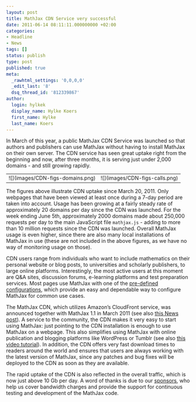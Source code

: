 ```yaml
---
layout: post
title: MathJax CDN Service very successful
date: 2011-06-14 08:11:11.000000000 +02:00
categories:
- Headline
- News
tags: []
status: publish
type: post
published: true
meta:
  _rawhtml_settings: '0,0,0,0'
  _edit_last: '8'
  dsq_thread_id: '812339867'
author:
  login: hylkek
  display_name: Hylke Koers
  first_name: Hylke
  last_name: Koers
---
```


In March of this year, a public MathJax CDN Service was launched so that authors and publishers can use MathJax without having to install MathJax on their own server. The CDN service has seen great uptake right from the beginning and now, after three months, it is serving just under 2,000 domains - and still growing rapidly. 

<table>
<tr>
<td>
![](images/CDN-figs-domains.png)
</td>
<td>
![](images/CDN-figs-calls.png)
</td>
</tr>
</table>

The figures above illustrate CDN uptake since March 20, 2011. Only webpages that have been viewed at least once during a 7-day period are taken into account. Usage has been growing at a fairly steady rate of approximately 20 domains per day since the CDN was launched. For the week ending June 5th, approximately 2000 domains made about 250,000 requests per day to the main JavaScript file `mathjax.js` - adding to more than 10 million requests since the CDN was launched. Overall MathJax usage is even higher, since there are also many local installations of MathJax in use (these are not included in the above figures, as we have no way of monitoring usage on those).

CDN users range from individuals who want to include mathematics on their personal website or blog posts, to universities and scholarly publishers, to large online platforms. Interestingly, the most active users at this moment are Q&A sites, discussion forums, e-learning platforms and test preparation services. Most pages use MathJax with one of the [pre-defined configurations](http://docs.mathjax.org/en/v1.1-latest/config-files.html#common-configurations), which provide an easy and dependable way to configure MathJax for common use cases.

The MathJax CDN, which utilizes Amazon’s CloudFront service, was announced together with MathJax 1.1 in March 2011 (see also [this News post](/mathjax-launches-cdn-service-with-1-1-release/)). A service to the community, the CDN makes it very easy to start using MathJax: just pointing to the CDN installation is enough to use MathJax on a webpage. This also simplifies using MathJax with online publication and blogging platforms like WordPress or Tumblr (see also [this video tutorial](https://www.youtube.com/watch?v=EaaLX_yQAM0)). In addition, the CDN offers very fast download times to readers around the world and ensures that users are always working with the latest version of MathJax, since any patches and bug fixes will be deployed to the CDN as soon as they are  available.

The rapid uptake of the CDN is also reflected in the overall traffic, which is now just above 10 Gb per day. A word of thanks is due to our [sponsors](http://www.mathjax.org#sponsors), who help us cover bandwidth charges and provide the support for continuous testing and development of the MathJax code.